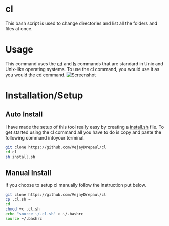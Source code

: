 # cl
This bash script is used to change directories and list all the folders and files at once.

# Usage
This command uses the [cd](https://en.wikipedia.org/wiki/Cd_(command)) and [ls](https://en.wikipedia.org/wiki/Ls) commands that are standard in Unix and Unix-like operating systems.
To use the cl command, you would use it as you would the [cd](https://en.wikipedia.org/wiki/Cd_(command)) command. 
![Screenshot](example.png)

# Installation/Setup
## Auto Install
I have made the setup of this tool really easy by creating a [install.sh](install.sh) file.
To get started using the cl command all you have to do is copy and paste the following command intoyour terminal.
```bash
git clone https://github.com/VejayDrepaul/cl
cd cl
sh install.sh
```
## Manual Install
If you choose to setup cl manually follow the instruction put below.
```bash
git clone https://github.com/VejayDrepaul/cl
cp .cl.sh ~
cd
chmod +x .cl.sh
echo "source ~/.cl.sh" > ~/.bashrc
source ~/.bashrc
```
